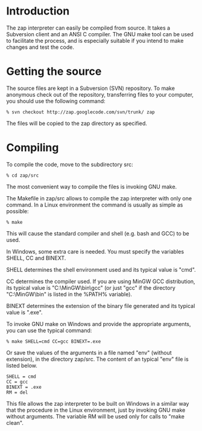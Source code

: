 # Introduction #

The zap interpreter can easily be compiled from source. It takes a Subversion client and an ANSI C compiler. The GNU make tool can be used to facilitate the process, and is especially suitable if you intend to make changes and test the code.

# Getting the source #

The source files are kept in a Subversion (SVN) repository. To make anonymous check out of the repository, transferring files to your computer, you should use the following command:

```
% svn checkout http://zap.googlecode.com/svn/trunk/ zap
```

The files will be copied to the zap directory as specified.

# Compiling #

To compile the code, move to the subdirectory src:

```
% cd zap/src
```

The most convenient way to compile the files is invoking GNU make.

The Makefile in zap/src allows to compile the zap interpreter with only one command. In a Linux environment the command is usually as simple as possible:

```
% make
```

This will cause the standard compiler and shell (e.g. bash and GCC) to be used.

In Windows, some extra care is needed. You must specify the variables SHELL, CC and BINEXT.

SHELL determines the shell environment used and its typical value is "cmd".

CC determines the compiler used. If you are using MinGW GCC distribution, its typical value is "C:\MinGW\bin\gcc" (or just "gcc" if the directory "C:\MinGW\bin\" is listed in the %PATH% variable).

BINEXT determines the extension of the binary file generated and its typical value is ".exe".

To invoke GNU make on Windows and provide the appropriate arguments, you can use the typical command:

```
% make SHELL=cmd CC=gcc BINEXT=.exe
```

Or save the values of the arguments in a file named "env" (without extension), in the directory zap/src. The content of an typical "env" file is listed below.

```
SHELL = cmd
CC = gcc
BINEXT = .exe
RM = del
```

This file allows the zap interpreter to be built on Windows in a similar way that the procedure in the Linux environment, just by invoking GNU make without arguments. The variable RM will be used only for calls to "make clean".